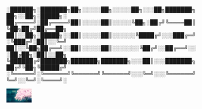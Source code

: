 
░██████╗░███████╗██╗░░░░░██╗░░░░░██╗░░░██╗███████╗██╗░░██╗░█████╗░
██╔════╝░██╔════╝██║░░░░░██║░░░░░╚██╗░██╔╝╚════██║╚██╗██╔╝██╔══██╗
██║░░██╗░█████╗░░██║░░░░░██║░░░░░░╚████╔╝░░░███╔═╝░╚███╔╝░██║░░╚═╝
██║░░╚██╗██╔══╝░░██║░░░░░██║░░░░░░░╚██╔╝░░██╔══╝░░░██╔██╗░██║░░██╗
╚██████╔╝███████╗███████╗███████╗░░░██║░░░███████╗██╔╝╚██╗╚█████╔╝
░╚═════╝░╚══════╝╚══════╝╚══════╝░░░╚═╝░░░╚══════╝╚═╝░░╚═╝░╚════╝░



<img src="nature.gif" width="66rem"/>

